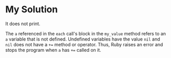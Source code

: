 # My Solution

It does not print.

The `a` referenced in the `each` call's block in the `my_value` method refers to an `a` variable that is not defined. Undefined variables have the value `nil` and `nil` does not have a `+=` method or operator. Thus, Ruby raises an error and stops the program when `a` has `+=` called on it.
